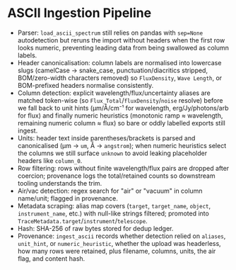# ASCII Ingestion Pipeline

- Parser: `load_ascii_spectrum` still relies on pandas with `sep=None` autodetection but reruns the import
  without headers when the first row looks numeric, preventing leading data from being swallowed as column
  labels.
- Header canonicalisation: column labels are normalised into lowercase slugs (camelCase → snake_case,
  punctuation/diacritics stripped, BOM/zero-width characters removed) so `FluxDensity`, `Wave Length`, or
  BOM-prefixed headers normalise consistently.
- Column detection: explicit wavelength/flux/uncertainty aliases are matched token-wise (so
  `Flux_Total`/`fluxDensity`/`noise` resolve) before we fall back to unit hints (µm/Å/cm⁻¹ for wavelength,
  erg/Jy/photons/arb for flux) and finally numeric heuristics (monotonic ramp ≈ wavelength, remaining
  numeric column ≈ flux) so bare or oddly labelled exports still ingest.
- Units: header text inside parentheses/brackets is parsed and canonicalised (µm → `um`, Å → `angstrom`);
  when numeric heuristics select the columns we still surface `unknown` to avoid leaking placeholder
  headers like `column_0`.
- Row filtering: rows without finite wavelength/flux pairs are dropped after coercion; provenance logs the
  total/retained counts so downstream tooling understands the trim.
- Air/vac detection: regex search for "air" or "vacuum" in column name/unit; flagged in provenance.
- Metadata scraping: alias map covers (`target`, `target_name`, `object`, `instrument_name`, etc.) with
  null-like strings filtered; promoted into `TraceMetadata.target`/`instrument`/`telescope`.
- Hash: SHA-256 of raw bytes stored for dedup ledger.
- Provenance: `ingest_ascii` records whether detection relied on `aliases`, `unit_hint`, or
  `numeric_heuristic`, whether the upload was headerless, how many rows were retained, plus filename,
  columns, units, the air flag, and content hash.
